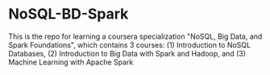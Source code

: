 # NoSQL-BD-Spark
This is the repo for learning a coursera specialization "NoSQL, Big Data, and Spark Foundations", which contains 3 courses: (1) Introduction to NoSQL Databases, (2) Introduction to Big Data with Spark and Hadoop, and (3) Machine Learning with Apache Spark
